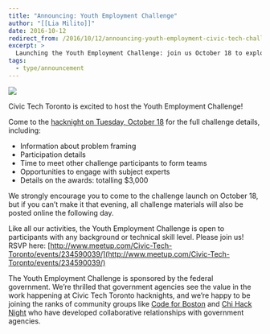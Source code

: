 ```yaml
---
title: "Announcing: Youth Employment Challenge"
author: "[[Lia Milito]]"
date: 2016-10-12
redirect_from: /2016/10/12/announcing-youth-employment-civic-tech-challenge/
excerpt: >
  Launching the Youth Employment Challenge: join us October 18 to explore civic solutions, meet collaborators, and compete for $3,000 in awards.
tags:
  - type/announcement
---
```

![](/assets/images/announcements/announcing-youth-employment-challenge/IMG_20160308_200128.jpg)

Civic Tech Toronto is excited to host the Youth Employment Challenge! 

Come to the [hacknight on Tuesday, October 18](http://www.meetup.com/Civic-Tech-Toronto/events/234590039/) for the full challenge details, including:

- Information about problem framing
- Participation details
- Time to meet other challenge participants to form teams
- Opportunities to engage with subject experts
- Details on the awards: totalling $3,000

We strongly encourage you to come to the challenge launch on October 18, but if you can’t make it that evening, all challenge materials will also be posted online the following day.

Like all our activities, the Youth Employment Challenge is open to participants with any background or technical skill level. Please join us! RSVP here: [http://www.meetup.com/Civic-Tech-Toronto/events/234590039/](http://www.meetup.com/Civic-Tech-Toronto/events/234590039/)

The Youth Employment Challenge is sponsored by the federal government. We’re thrilled that government agencies see the value in the work happening at Civic Tech Toronto hacknights, and we’re happy to be joining the ranks of community groups like [Code for Boston](http://www.codeforboston.org/) and [Chi Hack Night](https://chihacknight.org/) who have developed collaborative relationships with government agencies.
